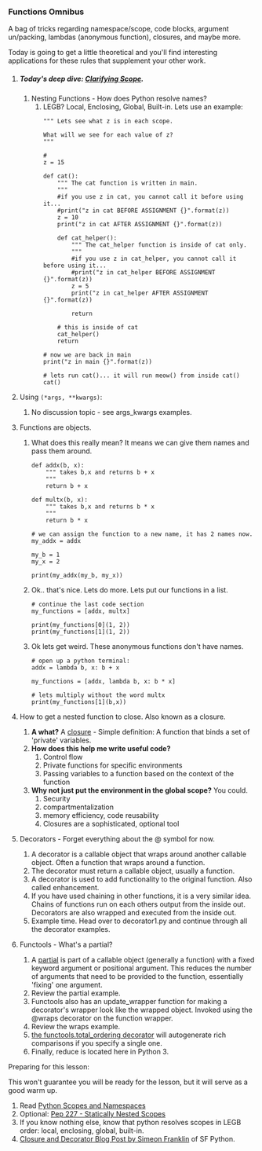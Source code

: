 
### Functions Omnibus

A bag of tricks regarding namespace/scope, code blocks, argument un/packing, lambdas (anonymous function), closures, and maybe more.

Today is going to get a little theoretical and you'll find interesting applications for these rules that supplement your other work.



1. ##### Today's deep dive: [Clarifying Scope](https://www.python.org/dev/peps/pep-0227/).

    1. Nesting Functions - How does Python resolve names?
        1. LEGB?  Local, Enclosing, Global, Built-in. Lets use an example:
            ```
            """ Lets see what z is in each scope.

            What will we see for each value of z?
            """

            # 
            z = 15

            def cat():
                """ The cat function is written in main.
                """
                #if you use z in cat, you cannot call it before using it...
                #print("z in cat BEFORE ASSIGNMENT {}".format(z))
                z = 10
                print("z in cat AFTER ASSIGNMENT {}".format(z))

                def cat_helper():
                    """ The cat_helper function is inside of cat only.
                    """
                    #if you use z in cat_helper, you cannot call it before using it...
                    #print("z in cat_helper BEFORE ASSIGNMENT {}".format(z))
                    z = 5
                    print("z in cat_helper AFTER ASSIGNMENT {}".format(z))
                    
                    return
                
                # this is inside of cat
                cat_helper()
                return

            # now we are back in main
            print("z in main {}".format(z))
            
            # lets run cat()... it will run meow() from inside cat()
            cat()
            ```

2. Using `(*args, **kwargs)`:
    1. No discussion topic - see args_kwargs examples.


3. Functions are objects.
    1. What does this really mean? It means we can give them names and pass them around.
        ```
        def addx(b, x):
            """ takes b,x and returns b + x
            """
            return b + x

        def multx(b, x):
            """ takes b,x and returns b * x
            """
            return b * x

        # we can assign the function to a new name, it has 2 names now.
        my_addx = addx

        my_b = 1
        my_x = 2

        print(my_addx(my_b, my_x))
        ```
    2. Ok.. that's nice. Lets do more. Lets put our functions in a list.
        ```
        # continue the last code section
        my_functions = [addx, multx]

        print(my_functions[0](1, 2))
        print(my_functions[1](1, 2))
        ```
    3. Ok lets get weird. These anonymous functions don't have names.
        ```
        # open up a python terminal:
        addx = lambda b, x: b + x
        
        my_functions = [addx, lambda b, x: b * x]

        # lets multiply without the word multx
        print(my_functions[1](b,x))

        ```

3. How to get a nested function to close. Also known as a closure.
    1. **A what?** A [closure](http://en.wikipedia.org/wiki/Closure_(computer_programming)) - Simple definition: A function that binds a set of 'private' variables.
    2. **How does this help me write useful code?** 
        1. Control flow
        2. Private functions for specific environments
        3. Passing variables to a function based on the context of the function
    3. **Why not just put the environment in the global scope?** You could. 
        1. Security 
        2. compartmentalization
        3. memory efficiency, code reusability
        4. Closures are a sophisticated, optional tool


4. Decorators - Forget everything about the @ symbol for now.
    1. A decorator is a callable object that wraps around another callable object. Often a function that wraps around a function.
    2. The decorator must return a callable object, usually a function.
    3. A decorator is used to add functionality to the original function. Also called enhancement.
    4. If you have used chaining in other functions, it is a very similar idea. Chains of functions run on each others output from the inside out. Decorators are also wrapped and executed from the inside out.
    5. Example time. Head over to decorator1.py and continue through all the decorator examples.


5. Functools - What's a partial?
    1. A [partial](https://docs.python.org/2/library/functools.html#functools.partial) is part of a callable object (generally a function) with a fixed keyword argument or positional argument. This reduces the number of arguments that need to be provided to the function, essentially 'fixing' one argument.
    2. Review the partial example.
    3. Functools also has an update_wrapper function for making a decorator's wrapper look like the wrapped object. Invoked using the @wraps decorator on the function wrapper. 
    4. Review the wraps example.
    5. [the functools.total_ordering decorator](https://docs.python.org/2/library/functools.html#functools.total_ordering) will autogenerate rich comparisons if you specify a single one.  
    6. Finally, reduce is located here in Python 3.



Preparing for this lesson:

This won't guarantee you will be ready for the lesson, but it will serve as a good warm up.

1. Read [Python Scopes and Namespaces](https://docs.python.org/2/tutorial/classes.html#python-scopes-and-namespaces) 
2. Optional: [Pep 227 - Statically Nested Scopes](http://legacy.python.org/dev/peps/pep-0227/)
3. If you know nothing else, know that python resolves scopes in LEGB order: local, enclosing, global, built-in.
4. [Closure and Decorator Blog Post by Simeon Franklin](http://simeonfranklin.com/blog/2012/jul/1/python-decorators-in-12-steps/) of SF Python.
